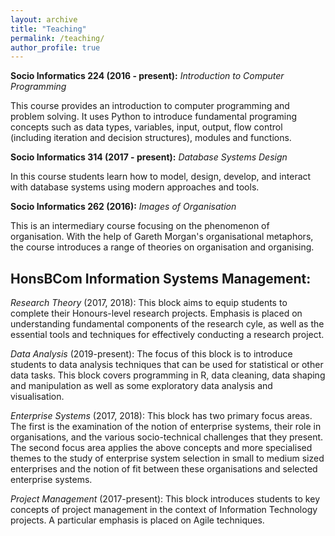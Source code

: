 ```yaml
---
layout: archive
title: "Teaching"
permalink: /teaching/
author_profile: true
---
```


**Socio Informatics 224 (2016 - present):** *Introduction to Computer Programming*

This course provides an introduction to computer programming and problem solving. It uses Python to introduce fundamental programing concepts such as data types, variables, input, output, flow control (including iteration and decision structures), modules and functions.

**Socio Informatics 314 (2017 - present):** *Database Systems Design*

In this course students learn how to model, design, develop, and interact with database systems using modern approaches and tools.

**Socio Informatics 262 (2016):** *Images of Organisation*

This is an intermediary course focusing on the phenomenon of organisation. With the help of Gareth Morgan's organisational metaphors, the course introduces a range of theories on organisation and organising.

## HonsBCom Information Systems Management: 

*Research Theory* (2017, 2018): This block aims to equip students to complete their Honours-level research projects. Emphasis is placed on understanding fundamental components of the research cyle, as well as the essential tools and techniques for effectively conducting a research project.

*Data Analysis* (2019-present): The focus of this block is to introduce students to data analysis techniques that can be used for statistical or other data tasks. This block covers programming in R, data cleaning, data shaping and manipulation as well as some exploratory data analysis and visualisation. 

*Enterprise Systems* (2017, 2018): This block has two primary focus areas. The first is the examination of the notion of enterprise systems, their role in organisations, and the various socio-technical challenges that they present. The second focus area applies the above concepts and more specialised themes to the study of enterprise system selection in small to medium sized enterprises and the notion of fit between these organisations and selected enterprise systems.

*Project Management* (2017-present): This block introduces students to key concepts of project management in the context of Information Technology projects. A particular emphasis is placed on Agile techniques.



